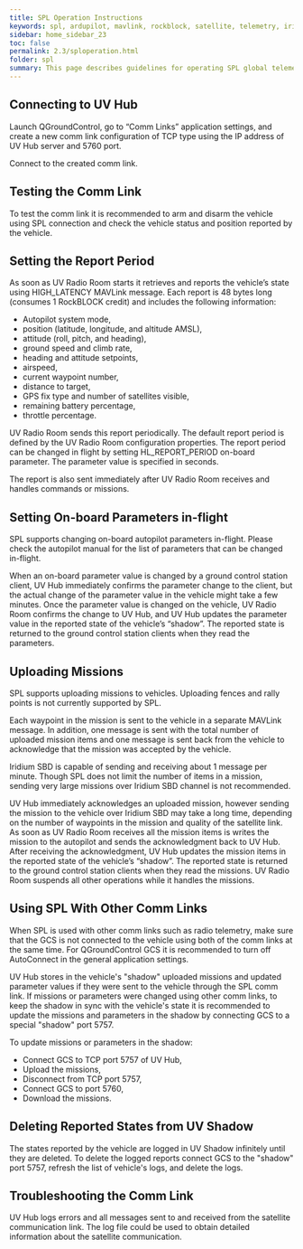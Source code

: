 ```yaml
---
title: SPL Operation Instructions
keywords: spl, ardupilot, mavlink, rockblock, satellite, telemetry, iridium
sidebar: home_sidebar_23
toc: false
permalink: 2.3/sploperation.html
folder: spl
summary: This page describes guidelines for operating SPL global telemetry after it was set up.
---
```



## Connecting to UV Hub

Launch QGroundControl, go to “Comm Links” application settings, and create a new comm link configuration of TCP type using the IP address of UV Hub  server and 5760 port.

Connect to the created comm link.

## Testing the Comm Link

To test the comm link it is recommended to arm and disarm the vehicle using SPL connection and check the vehicle status and position reported by the vehicle.

## Setting the Report Period

As soon as UV Radio Room starts it retrieves and reports the vehicle’s state using HIGH_LATENCY MAVLink message. Each report is 48 bytes long (consumes 1 RockBLOCK credit) and includes the following information:

* Autopilot system mode, 
* position (latitude, longitude, and altitude AMSL),
* attitude (roll, pitch, and heading),
* ground speed and climb rate,
* heading and attitude setpoints,
* airspeed,
* current waypoint number,
* distance to target,
* GPS fix type and number of satellites visible,
* remaining battery percentage,
* throttle percentage.

UV Radio Room sends this report periodically. The default report period is defined by the UV Radio Room configuration properties. The report period can be changed in flight by setting HL_REPORT_PERIOD on-board parameter.  The parameter value is specified in seconds.

The report is also sent immediately after UV Radio Room receives and handles commands or missions.

## Setting On-board Parameters in-flight

SPL supports changing on-board autopilot parameters in-flight. Please check the autopilot manual for the list of parameters that can be changed in-flight. 

When an on-board parameter value is changed by a ground control station client, UV Hub immediately confirms the parameter change to the client, but the actual change of the parameter value in the vehicle might take a few minutes. Once the parameter value is changed on the vehicle, UV Radio Room confirms the change to UV Hub, and UV Hub updates the parameter value in the reported state of the vehicle’s “shadow”. The reported state is returned to the ground control station clients when they read the parameters.

## Uploading Missions

SPL supports uploading missions to vehicles. Uploading fences and rally points is not currently supported by SPL.  

Each waypoint in the mission is sent to the vehicle in a separate MAVLink message. In addition, one message is sent with the total number of uploaded mission items and one message is sent back from the vehicle to acknowledge that the mission was accepted by the vehicle. 

Iridium SBD is capable of sending and receiving about 1 message per minute. Though SPL does not limit the number of items in a mission, sending very large missions over Iridium SBD channel is not recommended.

UV Hub immediately acknowledges an uploaded mission, however sending the mission to the vehicle over Iridium SBD may take a long time, depending on the number of waypoints in the mission and quality of the satellite link. As soon as UV Radio Room receives all the mission items is writes the mission to the autopilot and sends the acknowledgment back to UV Hub. After receiving the acknowledgment, UV Hub updates the mission items in the reported state of the vehicle’s “shadow”. The reported state is returned to the ground control station clients when they read the missions. UV Radio Room suspends all other operations while it handles the missions. 

## Using SPL With Other Comm Links

When SPL is used with other comm links such as radio telemetry, make sure that the GCS is not connected to the vehicle using both of the comm links at the same time. For QGroundControl GCS it is recommended to turn off AutoConnect in the general application settings.

UV Hub stores in the vehicle's "shadow" uploaded missions and updated parameter values if they were sent to the vehicle through the SPL comm link. If missions or parameters were changed using other comm links, to keep the shadow in sync with the vehicle's state it is recommended to update the missions and parameters in the shadow by connecting GCS to a special "shadow" port 5757.

To update missions or parameters in the shadow:
- Connect GCS to TCP port 5757 of UV Hub,
- Upload the missions,
- Disconnect from  TCP port 5757,
- Connect GCS to port 5760,
- Download the missions.

## Deleting Reported States from UV Shadow

The states reported by the vehicle are logged in UV Shadow infinitely until they are deleted. To delete the logged reports connect GCS to the "shadow" port 5757, refresh the list of vehicle's logs, and delete the logs.

## Troubleshooting the Comm Link

UV Hub logs errors and all messages sent to and received from the satellite communication link. The log file could be used to obtain detailed information about the satellite communication. 
